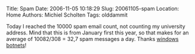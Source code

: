 Title: Spam
Date: 2006-11-05 10:18:29
Slug: 20061105-spam
Location: Home
Authors: Michiel Scholten
Tags: olddammit

<p>Today I reached the 10000 spam email count, not counting my university address. Mind that this is from January first this year, so that makes for an average of 10082/308 = 32,7 spam messages a day. Thanks <a href="http://news.zdnet.co.uk/security/0,1000000189,39167561,00.htm">windows botnets</a>!</p>